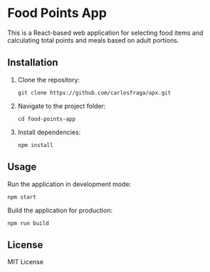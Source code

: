 # Food Points App

This is a React-based web application for selecting food items and calculating total points and meals based on adult portions.

## Installation

1. Clone the repository:

   `git clone https://github.com/carlosfraga/apx.git`
   
2. Navigate to the project folder:

   `cd food-points-app`
   
3. Install dependencies:

   `npm install`

## Usage

Run the application in development mode:

`npm start`

Build the application for production:

`npm run build`

## License

MIT License
